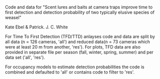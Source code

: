Code and data for "Scent lures and baits at camera traps improve time to first detection and detection probability of two typically elusive species of weasel"

Kate Ebel & Patrick. J. C. White

  For Time To First Detection (TFD/TTD) anlayses code and data are split by all data (n = 126 cameras, 'all') and reduced data(n = 73 cameras which were at least 20 m from another, 'res'). For plots, TFD data are also provided in separate file per season (fall, winter, spring, summer) and per data set ('all', 'res'). 

  For occupancy models to estimate detection probabilities the code is combined and defaulted to 'all' or contains code to filter to 'res'. 

